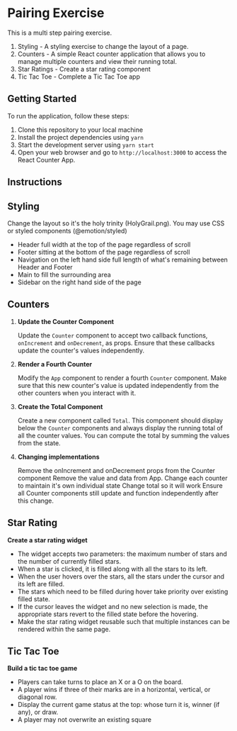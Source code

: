 # Pairing Exercise

This is a multi step pairing exercise.

1. Styling - A styling exercise to change the layout of a page.
2. Counters - A simple React counter application that allows you to manage multiple counters and view their running total.
3. Star Ratings - Create a star rating component
4. Tic Tac Toe - Complete a Tic Tac Toe app

## Getting Started

To run the application, follow these steps:

1. Clone this repository to your local machine
2. Install the project dependencies using `yarn`
3. Start the development server using `yarn start`
4. Open your web browser and go to `http://localhost:3000` to access the React Counter App.

## Instructions

## Styling

Change the layout so it's the holy trinity (HolyGrail.png). You may use CSS or styled components (@emotion/styled)

- Header full width at the top of the page regardless of scroll
- Footer sitting at the bottom of the page regardless of scroll
- Navigation on the left hand side full length of what's remaining between Header and Footer
- Main to fill the surrounding area
- Sidebar on the right hand side of the page

## Counters

1. **Update the Counter Component**

   Update the `Counter` component to accept two callback functions, `onIncrement` and `onDecrement`, as props. Ensure that these callbacks update the counter's values independently.

2. **Render a Fourth Counter**

   Modify the `App` component to render a fourth `Counter` component. Make sure that this new counter's value is updated independently from the other counters when you interact with it.

3. **Create the Total Component**

   Create a new component called `Total`. This component should display below the `Counter` components and always display the running total of all the counter values. You can compute the total by summing the values from the state.

4. **Changing implementations**

   Remove the onIncrement and onDecrement props from the Counter component
   Remove the value and data from App.
   Change each counter to maintain it's own individual state
   Change total so it will work
   Ensure all Counter components still update and function independently after this change.

## Star Rating

**Create a star rating widget**

- The widget accepts two parameters: the maximum number of stars and the number of currently filled stars.
- When a star is clicked, it is filled along with all the stars to its left.
- When the user hovers over the stars, all the stars under the cursor and its left are filled.
- The stars which need to be filled during hover take priority over existing filled state.
- If the cursor leaves the widget and no new selection is made, the appropriate stars revert to the filled state before the hovering.
- Make the star rating widget reusable such that multiple instances can be rendered within the same page.

## Tic Tac Toe

**Build a tic tac toe game**

- Players can take turns to place an X or a O on the board.
- A player wins if three of their marks are in a horizontal, vertical, or diagonal row.
- Display the current game status at the top: whose turn it is, winner (if any), or draw.
- A player may not overwrite an existing square
